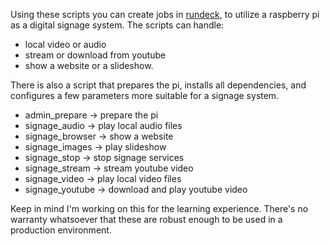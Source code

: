 Using these scripts you can create jobs in [rundeck](https://github.com/rundeck/rundeck), to utilize a raspberry pi as a digital signage system. The scripts can handle:

- local video or audio
- stream or download from youtube
- show a website or a slideshow. 

There is also a script that prepares the pi, installs all dependencies, and configures a few parameters more suitable for a signage system.

- admin_prepare -> prepare the pi
- signage_audio -> play local audio files
- signage_browser -> show a website
- signage_images -> play slideshow
- signage_stop -> stop signage services
- signage_stream -> stream youtube video
- signage_video -> play local video files
- signage_youtube -> download and play youtube video

Keep in mind I'm working on this for the learning experience. There's no warranty whatsoever that these are robust enough to be used in a production environment.
